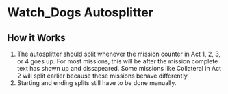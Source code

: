 # Watch_Dogs Autosplitter
## How it Works
1. The autosplitter should split whenever the mission counter in Act 1, 2, 3, or 4 goes up. For most missions, this will be after the mission complete text has shown up and dissapeared. Some missions like Collateral in Act 2 will split earlier because these missions behave differently.
2. Starting and ending splits still have to be done manually. 
